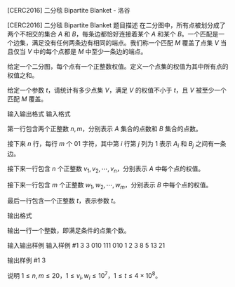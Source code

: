 



[CERC2016] 二分毯 Bipartite Blanket - 洛谷














[CERC2016] 二分毯 Bipartite Blanket
题目描述
在二分图中，所有点被划分成了两个不相交的集合 $A$ 和 $B$，每条边都恰好连接着某个 $A$ 和某个 $B$。一个匹配是一个边集，满足没有任何两条边有相同的端点。我们称一个匹配 $M$ 覆盖了点集 $V$ 当且仅当 $V$ 中的每个点都是 $M$ 中至少一条边的端点。


给定一个二分图，每个点有一个正整数权值。定义一个点集的权值为其中所有点的权值之和。


给定一个参数 $t$，请统计有多少点集 $V$，满足 $V$ 的权值不小于 $t$，且 $V$ 被至少一个匹配 $M$ 覆盖。

输入输出格式
输入格式

第一行包含两个正整数 $n,m$，分别表示 $A$ 集合的点数和 $B$ 集合的点数。

接下来 $n$ 行，每行 $m$ 个 01 字符，其中第 $i$ 行第 $j$ 列为 $1$ 表示 $A_i$ 和 $B_j$ 之间有一条边。

接下来一行包含 $n$ 个正整数 $v_1,v_2,\cdots,v_n$，分别表示 $A$ 中每个点的权值。

接下来一行包含 $m$ 个正整数 $w_1,w_2,\cdots,w_m$，分别表示 $B$ 中每个点的权值。

最后一行包含一个正整数 $t$，表示参数 $t$。

输出格式

输出一行一个整数，即满足条件的点集个数。

输入输出样例
输入样例 #1
3 3
010
111
010
1 2 3
8 5 13
21

输出样例 #1
3

说明
$1\leq n,m\leq 20$，$1\leq v_i,w_i\leq 10^7$，$1\leq t\leq 4\times 10^8$。






